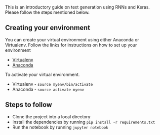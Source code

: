 This is an introductory guide on text generation using RNNs and Keras. Please follow the steps mentioned below.

## Creating your environment
You can create your virtual environment using either Anaconda or Virtualenv. Follow the links for instructions on how to set up your environment
* [Virtualenv](https://virtualenv.pypa.io/en/stable/installation/)
* [Anaconda](https://conda.io/docs/user-guide/install/index.html)

To activate your virtual environment.
* Virtualenv - `source myenv/bin/activate`
* Anaconda - `source activate myenv`

## Steps to follow

* Clone the project into a local directory
* Install the dependencies by running `pip install -r requirements.txt`
* Run the notebook by running `jupyter notebook`

